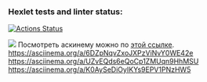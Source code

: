 ### Hexlet tests and linter status:
[![Actions Status](https://github.com/Hayk25/python-project-49/actions/workflows/hexlet-check.yml/badge.svg)](https://github.com/Hayk25/python-project-49/actions)






<a href="https://codeclimate.com/github/Hayk25/python-project-49/maintainability"><img src="https://api.codeclimate.com/v1/badges/03385a8f9d8e87ef6559/maintainability" /></a>
Посмотреть аскинему можно по [этой ссылке](https://asciinema.org/a/4bWKcNgBv2ZZqZmuNwz8vvdU3).
https://asciinema.org/a/6DZpNqvZxoJXPzViNvY0WE42e
https://asciinema.org/a/UZvEQds6eQoCp1ZMUqn9HhMSU
https://asciinema.org/a/K0AySeDiOyIKYs9EPV1PNzHW5
